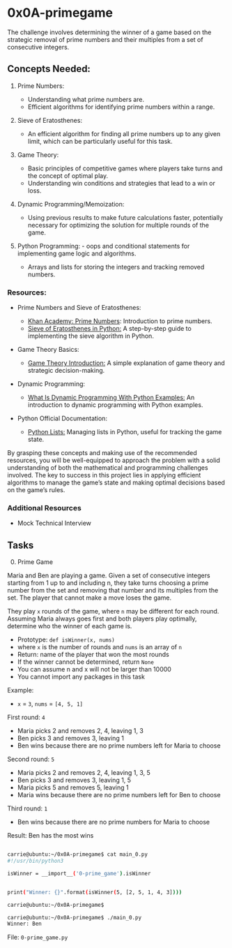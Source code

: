 # 0x0A-primegame
The challenge involves determining the winner of a game based on the strategic removal of prime numbers and their multiples from a set of consecutive integers.
## Concepts Needed:

1. Prime Numbers:
    - Understanding what prime numbers are.
    - Efficient algorithms for identifying prime numbers within a range.

2. Sieve of Eratosthenes:
    - An efficient algorithm for finding all prime numbers up to any given limit, which can be particularly useful for this task.

3. Game Theory:
    - Basic principles of competitive games where players take turns and the concept of optimal play.
    - Understanding win conditions and strategies that lead to a win or loss.

4. Dynamic Programming/Memoization:
    - Using previous results to make future calculations faster, potentially necessary for optimizing the solution for multiple rounds of the game.

5. Python Programming:
        - oops and conditional statements for implementing game logic and algorithms.
    - Arrays and lists for storing the integers and tracking removed numbers.

### Resources:

- Prime Numbers and Sieve of Eratosthenes:
    - [Khan Academy: Prime Numbers](https://www.khanacademy.org/math/cc-fourth-grade-math/imp-factors-multiples-and-patterns/imp-prime-and-composite-numbers/v/prime-numbers): Introduction to prime numbers.
    - [Sieve of Eratosthenes in Python:](https://www.geeksforgeeks.org/sieve-of-eratosthenes/) A step-by-step guide to implementing the sieve algorithm in Python.

- Game Theory Basics:
    - [Game Theory Introduction:](https://www.investopedia.com/terms/g/gametheory.asp) A simple explanation of game theory and strategic decision-making.

- Dynamic Programming:
    - [What Is Dynamic Programming With Python Examples:](https://skerritt.blog/dynamic-programming/) An introduction to dynamic programming with Python examples.

- Python Official Documentation:
    - [Python Lists:](https://docs.python.org/3/tutorial/introduction.html#lists) Managing lists in Python, useful for tracking the game state.

By grasping these concepts and making use of the recommended resources, you will be well-equipped to approach the problem with a solid understanding of both the mathematical and programming challenges involved. The key to success in this project lies in applying efficient algorithms to manage the game’s state and making optimal decisions based on the game’s rules.

### Additional Resources

- Mock Technical Interview

## Tasks
0. Prime Game

Maria and Ben are playing a game. Given a set of consecutive integers starting from 1 up to and including n, they take turns choosing a prime number from the set and removing that number and its multiples from the set. The player that cannot make a move loses the game.

They play `x` rounds of the game, where `n` may be different for each round. Assuming Maria always goes first and both players play optimally, determine who the winner of each game is.

- Prototype: `def isWinner(x, nums)`
- where `x` is the number of rounds and `nums` is an array of `n`
- Return: name of the player that won the most rounds
- If the winner cannot be determined, return `None`
- You can assume n and x will not be larger than 10000
- You cannot import any packages in this task

Example:

- `x` = `3`, `nums` = `[4, 5, 1]`

First round: `4`

- Maria picks 2 and removes 2, 4, leaving 1, 3
- Ben picks 3 and removes 3, leaving 1
- Ben wins because there are no prime numbers left for Maria to choose

Second round: `5`

- Maria picks 2 and removes 2, 4, leaving 1, 3, 5
- Ben picks 3 and removes 3, leaving 1, 5
- Maria picks 5 and removes 5, leaving 1
- Maria wins because there are no prime numbers left for Ben to choose

Third round: `1`

- Ben wins because there are no prime numbers for Maria to choose

Result: Ben has the most wins

```sh

carrie@ubuntu:~/0x0A-primegame$ cat main_0.py
#!/usr/bin/python3

isWinner = __import__('0-prime_game').isWinner


print("Winner: {}".format(isWinner(5, [2, 5, 1, 4, 3])))

carrie@ubuntu:~/0x0A-primegame$

carrie@ubuntu:~/0x0A-primegame$ ./main_0.py
Winner: Ben

```

File: `0-prime_game.py`
